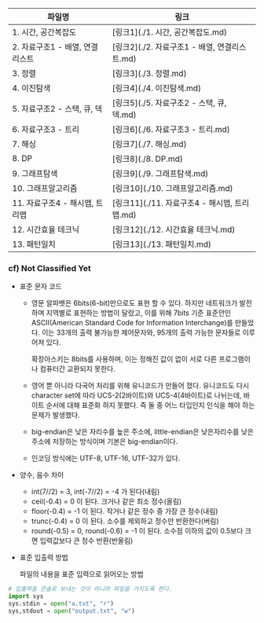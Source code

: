 | 파일명                          | 링크                                          |
| ------------------------------- | --------------------------------------------- |
| 1. 시간, 공간복잡도             | [링크1](./1. 시간, 공간복잡도.md)             |
| 2. 자료구조1 - 배열, 연결리스트 | [링크2](./2. 자료구조1 - 배열, 연결리스트.md) |
| 3. 정렬                         | [링크3](./3. 정렬.md)                         |
| 4. 이진탐색                     | [링크4](./4. 이진탐색.md)                     |
| 5. 자료구조2 - 스택, 큐, 덱     | [링크5](./5. 자료구조2 - 스택, 큐, 덱.md)     |
| 6. 자료구조3 - 트리             | [링크6](./6. 자료구조3 - 트리.md)             |
| 7. 해싱                         | [링크7](./7. 해싱.md)                         |
| 8. DP                           | [링크8](./8. DP.md)                           |
| 9. 그래프탐색                   | [링크9](./9. 그래프탐색.md)                   |
| 10. 그래프알고리즘              | [링크10](./10. 그래프알고리즘.md)             |
| 11. 자료구조4 - 해시맵, 트리맵  | [링크11](./11. 자료구조4 - 해시맵, 트리맵.md) |
| 12. 시간효율 테크닉             | [링크12](./12. 시간효율 테크닉.md)            |
| 13. 패턴일치                    | [링크13](./13. 패턴일치.md)                   |



### cf) Not Classified Yet

- 표준 문자 코드

  - 영문 알파벳은 6bits(6-bit)만으로도 표현 할 수 있다. 하지만 네트워크가 발전하며 지역별로 표현하는 방법이 달랐고, 이를 위해 7bits 기준 표준안인 ASCII(American Standard Code for Information Interchange)를 만들었다. 이는 33개의 출력 불가능한 제어문자와, 95개의 출력 가능한 문자들로 이루어져 있다.

    확장아스키는 8bits를 사용하며, 이는 정해진 값이 없이 서로 다른 프로그램이나 컴퓨터간 교환되지 못한다.


  - 영어 뿐 아니라 다국어 처리를 위해 유니코드가 만들어 졌다. 유니코드도 다시 character set에 따라 UCS-2(2바이트)와 UCS-4(4바이트)로 나뉘는데, 바이트 순서에 대해 표준화 하지 못했다. 즉 둘 중 어느 타입인지 인식을 해야 하는 문제가 발생했다.


  - big-endian은 낮은 자리수를 높은 주소에, little-endian은 낮은자리수를 낮은주소에 저장하는 방식이며 기본은 big-endian이다.


  - 인코딩 방식에는 UTF-8, UTF-16, UTF-32가 있다.



- 양수, 음수 차이
  - int(7//2) = 3, int(-7//2) = -4 가 된다(내림)
  - ceil(-0.4) = 0 이 된다. 크거나 같은 최소 정수(올림)
  - floor(-0.4) = -1 이 된다. 작거나 같은 정수 중 가장 큰 정수(내림)
  - trunc(-0.4) = 0 이 된다. 소수를 제외하고 정수만 반환한다(버림)
  - round(-0.5) = 0, round(-0.6) = -1 이 된다. 소수점 이하의 값이 0.5보다 크면 입력값보다 큰 정수 반환(반올림)

- 표준 입출력 방법

  파일의 내용을 표준 입력으로 읽어오는 방법

```python
# 입출력을 콘솔로 보내는 것이 아니라 파일을 거치도록 한다.
import sys
sys.stdin = open("a.txt", "r")
sys,stdout = open("output.txt", "w")
```

